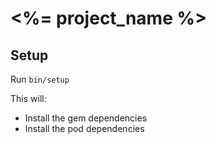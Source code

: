 # <%= project_name %> #

## Setup ##

Run `bin/setup`

This will:

 - Install the gem dependencies
 - Install the pod dependencies
